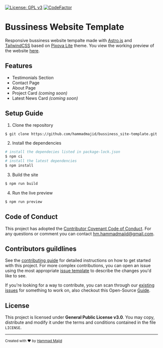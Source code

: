 [![License: GPL v3](https://img.shields.io/badge/License-GPLv3-blue.svg)](https://www.gnu.org/licenses/gpl-3.0) [![CodeFactor](https://www.codefactor.io/repository/github/hammadmajid/bussiness_site-template/badge)](https://www.codefactor.io/repository/github/hammadmajid/bussiness_site-template)

# Bussiness Website Template

Responsive bussiness website tempalte made with [Astro.js](https://astro.build/) and [TailwindCSS](https://tailwindcss.com/) based on [Pixova Lite](https://colorlib.com/wp/themes/pixova-lite/) theme. You view the working preview of the website [here](https://ipsum-template.vercel.app/).

## Features

- Testimonials Section
- Contact Page
- About Page
- Project Card *(coming soon)*
- Latest News Card *(coming soon)*

## Setup Guide

1. Clone the repository
```bash
$ git clone https://github.com/hammadmajid/bussiness_site-template.git
```

2. Install the dependencies
```bash
# install the dependecies listed in package-lock.json
$ npm ci 
# install the latest dependencies
$ npm install
```

3. Build the site
```bash
$ npm run build
```

4. Run the live preview
```bash
$ npm run preview
```

## Code of Conduct

This project has adopted the [Contributor Covenant Code of Conduct](./CODE_OF_CONDUCT.md). For any questions or comment you can contact [hm.hammadmajid@gmail.com](hm.hammadmajid@gmail.com).

## Contributors guildlines

See the [contributing guide](./CONTRIBUTING.md) for detailed instructions on how to get started with this project. For more complex contributions, you can open an issue using the most appropriate [issue template](https://github.com/hammadmajid/bussiness_site-template/issues/new/choose) to describe the changes you'd like to see.

If you're looking for a way to contribute, you can scan through our [existing issues](https://github.com/hammadmajid/bussiness_site-template/issues) for something to work on, also checkout this Open-Source [Guide](https://opensource.guide/).

## License

This project is licensed under **General Public License v3.0**. You may copy, distribute and modify it under the terms and conditions contained in the file `LICENSE`.

---

<sub>Created with :heart: by [Hammad Majid](https://github.com/hammadmajid/)</sub>

